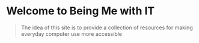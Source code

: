 # Welcome to Being Me with IT

> The idea of this site is to provide a collection of resources for making everyday computer use more accessible
